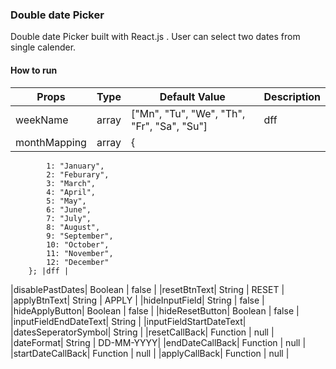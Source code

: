 ### Double date Picker

Double date Picker built with React.js . User can select two dates from single calender.

#### How to run

|         Props           | Type | Default Value | Description |
|-------------------------|------|---------------|-------------|
|        weekName         |  array| ["Mn", "Tu", "We", "Th", "Fr", "Sa", "Su"] |dff |
| monthMapping |      array        | {
            1: "January",
            2: "Feburary",
            3: "March",
            4: "April",
            5: "May",
            6: "June",
            7: "July",
            8: "August",
            9: "September",
            10: "October",
            11: "November",
            12: "December"
        }; |dff |
|disablePastDates| Boolean | false |
|resetBtnText|  String | RESET |
|applyBtnText|  String | APPLY |
|hideInputField|  String | false |
|hideApplyButton|  Boolean | false |
|hideResetButton|  Boolean | false |
|inputFieldEndDateText|  String |
|inputFieldStartDateText| 
|datesSeperatorSymbol|  String | 
|resetCallBack| Function | null |
|dateFormat| String | DD-MM-YYYY| 
|endDateCallBack| Function | null |
|startDateCallBack| Function | null |
|applyCallBack| Function | null |